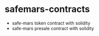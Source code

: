 # safemars-contracts
- safe-mars token contract with solidity
- safe-mars presale contract with solidity

